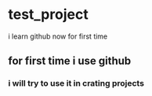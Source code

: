 # test_project
i learn github now for first time

## for first time i use github

### i will try to use it in crating projects
